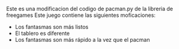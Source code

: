 Este es una modificacion del codigo de pacman.py de la libreria de freegames
Este juego contiene las siguientes moficaciones:
- Los fantasmas son más listos 
- El tablero es diferente 
- Los fantasmas son más rápido a la vez que el pacman


